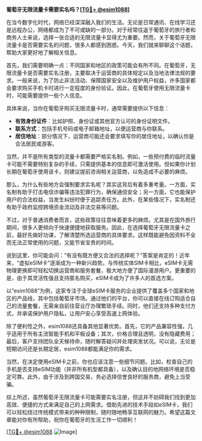 **葡萄牙无限流量卡需要实名吗？[[TG💪+ @esim1088](https://t.me/s/esim1088)]**

在当今数字化时代，网络已经深深融入我们的生活。无论是日常通讯、在线学习还是远程办公，网络都成为了不可或缺的一部分。对于经常往返于葡萄牙的旅行者和商务人士来说，选择一张合适的无限流量卡显得尤为重要。然而，关于葡萄牙无限流量卡是否需要实名的问题，很多人都感到困惑。今天，我们就来聊聊这个话题，帮助大家更好地了解相关信息。

首先，我们需要明确一点：不同国家和地区的政策可能会有所不同。在葡萄牙，无限流量卡是否需要实名注册，主要取决于运营商的具体规定以及当地法律法规的要求。一般来说，为了防止非法活动、保障国家安全以及维护用户权益，许多国家都会要求购买手机卡时进行一定程度的身份验证。因此，在葡萄牙使用无限流量卡时，可能需要提供一些个人信息。

具体来说，当你在葡萄牙购买无限流量卡时，通常需要提供以下信息：
- **有效身份证件**：比如护照、身份证或其他官方认可的身份证明文件。
- **联系方式**：包括手机号码或电子邮箱地址，以便运营商与你联系。
- **居住地址**：部分情况下，运营商可能还会要求填写你的居住地址，以确认你是合法居民或游客。

当然，并不是所有类型的流量卡都需要严格实名制。例如，一些预付费的临时流量卡可能不需要特别复杂的手续，只需提供基本的信息即可激活使用。但如果你计划长期在葡萄牙使用该卡，则建议提前咨询相关运营商，以免造成不必要的麻烦。

那么，为什么有些地方会强制要求实名呢？其实这背后有着多重考量。一方面，实名制有助于打击电信诈骗等违法犯罪行为，确保通信安全；另一方面，它也能保护用户的合法权益，当发生纠纷时便于追踪责任方。此外，在某些情况下，实名制还有助于政府监控跨境资金流动及非法交易等问题。

不过，对于普通消费者而言，这些政策往往意味着更多的麻烦。尤其是在国外旅行期间，很多人更倾向于快速便捷地获取服务。因此，在选择葡萄牙无限流量卡之前，最好先做好功课，了解清楚所选运营商的具体要求。这样既能避免因资料不全而无法正常使用的问题，又能节省宝贵的时间。

说到这里，你可能会问：“有没有既方便又合法的选择呢？”答案是肯定的！近年来，“虚拟eSIM卡”逐渐成为一种新兴趋势。与传统实体SIM卡相比，eSIM卡无需物理更换即可轻松切换运营商和服务套餐，极大地方便了国际漫游用户。更重要的是，由于其灵活性强且支持匿名购买，eSIM卡成为了许多人的首选方案。

以“esim1088”为例，这家专注于全球eSIM卡服务的企业提供了覆盖多个国家和地区的产品线，其中包括葡萄牙市场。通过他们的平台，你可以直接在线订购适合自己的流量套餐，无需亲自前往营业厅办理繁琐手续。同时，他们还支持多种支付方式，并承诺保护用户隐私，让用户安心享受高速上网体验。

除了便利性之外，esim1088还具备其他显著优势。首先，它的产品兼容性强，几乎适用于所有主流智能手机和平板设备；其次，价格合理且透明，没有隐藏费用；最后，客户支持团队全天候待命，随时解答疑问并处理突发状况。可以说，无论是短期访问还是长期定居，esim1088都能满足你的需求。

当然，在决定使用eSIM卡之前，你也应该注意一些细节问题。比如，检查自己的手机是否支持eSIM功能（并非所有机型都具备），以及确认目的地网络环境是否稳定可靠。此外，由于涉及到跨国交易，务必选择信誉良好的服务商，避免上当受骗。

综上所述，虽然葡萄牙无限流量卡可能需要实名注册，但这并不妨碍我们找到更加高效、便捷的方式来满足自己的上网需求。借助先进的技术手段如eSIM卡，我们可以轻松绕过传统模式带来的种种限制，随时随地畅享互联网的魅力。希望这篇文章能对你有所帮助，祝你在葡萄牙的生活工作一切顺利！

[[TG💪+ @esim1088](https://t.me/s/esim1088) ![Image](https://i.postimg.cc/4NQfJmqS/Snipaste-2025-05-13-00-14-12.png)]